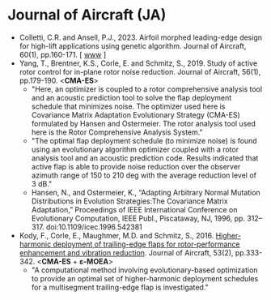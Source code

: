 # Journal of Aircraft (JA)

* Colletti, C.R. and Ansell, P.J., 2023. Airfoil morphed leading-edge design for high-lift applications using genetic algorithm. Journal of Aircraft, 60(1), pp.160-171. [ [www](https://arc.aiaa.org/doi/abs/10.2514/1.C036755) ]
* Yang, T., Brentner, K.S., Corle, E. and Schmitz, S., 2019. Study of active rotor control for in-plane rotor noise reduction. Journal of Aircraft, 56(1), pp.179-190. <**CMA-ES**>
  * "Here, an optimizer is coupled to a rotor comprehensive analysis tool and an acoustic prediction tool to solve the flap deployment schedule that minimizes noise. The optimizer used here is Covariance Matrix Adaptation Evolutionary Strategy (CMA-ES) formulated by Hansen and Ostermeier. The rotor analysis tool used here is the Rotor Comprehensive Analysis System."
  * "The optimal flap deployment schedule (to minimize noise) is found using an evolutionary algorithm optimizer coupled with a rotor analysis tool and an acoustic prediction code. Results indicated that active flap is able to provide noise reduction over the observer azimuth range of 150 to 210 deg with the average reduction level of 3 dB."
  * Hansen, N., and Ostermeier, K., “Adapting Arbitrary Normal Mutation Distributions in Evolution Strategies:The Covariance Matrix Adaptation,” Proceedings of IEEE International Conference on Evolutionary Computation, IEEE Publ., Piscataway, NJ, 1996, pp. 312–317. doi:10.1109/icec.1996.542381
* Kody, F., Corle, E., Maughmer, M.D. and Schmitz, S., 2016. [Higher-harmonic deployment of trailing-edge flaps for rotor-performance enhancement and vibration reduction](https://arc.aiaa.org/doi/full/10.2514/1.C033335). Journal of Aircraft, 53(2), pp.333-342. <**CMA-ES** + **ε-MOEA**>
  * "A computational method involving evolutionary-based optimization to provide an optimal set of higher-harmonic deployment schedules for a multisegment trailing-edge flap is investigated."
